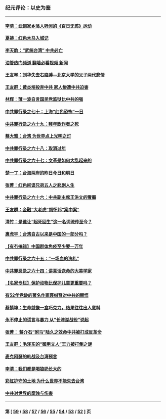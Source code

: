 ### 纪元评论：以史为鉴
---
#### [李清：武训家乡骇人听闻的《百日无孩》运动](../../pages/nsc1028/n13570011.md?02140330) 
#### [夏祷：红色木马入城记](../../pages/nsc1028/n13566468.md?02140330) 
#### [李天韵：“武统台湾” 中共必亡](../../pages/nsc1028/n13531538.md?02140330) 
#### [油管热门频道 翻墙必看视频 新闻](ok?02140330)
#### [王友琴：刘华失去右胳膊—北京大学的父子两代悲情](../../pages/nsc1028/n13559130.md?02140330) 
#### [王友群：黄炎培投奔中共 家人惨遭中共迫害](../../pages/nsc1028/n13556189.md?02140330) 
#### [林辉：薄一波自言国民党监狱比中共的强](../../pages/nsc1028/n13555827.md?02140330) 
#### [中共罪行录之七十：上海“红色恐怖”一日](../../pages/nsc1028/n13554515.md?02140330) 
#### [中共罪行录之六十九：拜年歌作者之死](../../pages/nsc1028/n13548579.md?02140330) 
#### [蔡大雅：台湾 为世界点上光明之灯](../../pages/nsc1028/n13531530.md?02140330) 
#### [中共罪行录之六十八：取消过年](../../pages/nsc1028/n13546448.md?02140330) 
#### [中共罪行录之六十七：文革是如何大乱起来的](../../pages/nsc1028/n13544416.md?02140330) 
#### [楚一丁：台海两岸的昨日今日和明日](../../pages/nsc1028/n13531468.md?02140330) 
#### [张菁：红色间谍兄弟五人之悲剧人生](../../pages/nsc1028/n13534128.md?02140330) 
#### [中共罪行录之六十六：中共副主席王洪文的奢靡](../../pages/nsc1028/n13527941.md?02140330) 
#### [王友群：金融“大老虎”胡怀邦“案中案”](../../pages/nsc1028/n13523077.md?02140330) 
#### [清竹：是谁让“起死回生”这一名词流传至今？](../../pages/nsc1028/n13523254.md?02140330) 
#### [惠虎宇：台湾自古以来是中国的一部分吗？](../../pages/nsc1028/n13523034.md?02140330) 
#### [【有冇搞错】中国群体免疫至少要一万年](../../pages/nsc1028/n13516675.md?02140330) 
#### [中共罪行录之六十五：“一场血的洗礼”](../../pages/nsc1028/n13517785.md?02140330) 
#### [中共罪恶录之六十四：讲真话送命的大美学家](../../pages/nsc1028/n13512932.md?02140330) 
#### [【名家专栏】保护动物比保护儿童更重要吗？](../../pages/nsc1028/n13506846.md?02140330) 
#### [有52年党龄的著名作家聂绀弩对中共的醒悟](../../pages/nsc1028/n13508154.md?02140330) 
#### [蔡慎坤：生命就像一盒巧克力，结果往往出人意料](../../pages/nsc1028/n13497991.md?02140330) 
#### [永不停止的谎言与暴力 从“长津湖战役”说起](../../pages/nsc1028/n13494094.md?02140330) 
#### [张菁： 蒋介石“驸马”陆久之效命中共被打成反革命](../../pages/nsc1028/n13495439.md?02140330) 
#### [王友群：毛泽东的“御用文人”王力被打倒之谜](../../pages/nsc1028/n13493098.md?02140330) 
#### [麦克阿瑟的韩战及台湾预言](../../pages/nsc1028/n13479197.md?02140330) 
#### [李清：我们都是喝狼奶长大的](../../pages/nsc1028/n13471478.md?02140330) 
#### [彩虹护守的土地 为什么世界不能失去台湾](../../pages/nsc1028/n13476849.md?02140330) 
#### [中共对世界的腐蚀与伤害](../../pages/nsc1028/n13463833.md?02140330) 

---
#### 第 [ [59](./59.md?02140330) / [58](./58.md?02140330) / [57](./57.md?02140330) / [56](./56.md?02140330) / [55](./55.md?02140330) / [54](./54.md?02140330) / [53](./53.md?02140330) / [52](./52.md?02140330) ] 页
